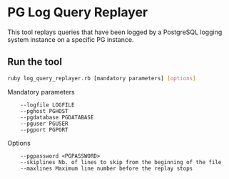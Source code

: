 # PG Log Query Replayer

This tool replays queries that have been logged by a PostgreSQL logging system instance on a specific PG instance.

## Run the tool

```bash
ruby log_query_replayer.rb [mandatory parameters] [options]
```

Mandatory parameters
```text
    --logfile LOGFILE
    --pghost PGHOST
    --pgdatabase PGDATABASE
    --pguser PGUSER
    --pgport PGPORT
```

Options
```text
    --pgpassword <PGPASSWORD>
    --skiplines Nb. of lines to skip from the beginning of the file
    --maxlines Maximum line number before the replay stops
```
